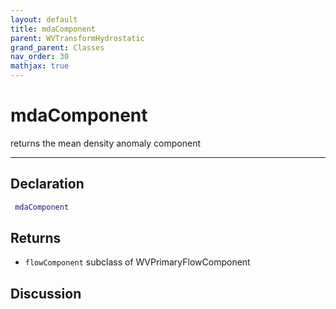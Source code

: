 ```yaml
---
layout: default
title: mdaComponent
parent: WVTransformHydrostatic
grand_parent: Classes
nav_order: 30
mathjax: true
---
```


#  mdaComponent

returns the mean density anomaly component


---

## Declaration
```matlab
 mdaComponent
```
## Returns
+ `flowComponent`  subclass of WVPrimaryFlowComponent

## Discussion

        
